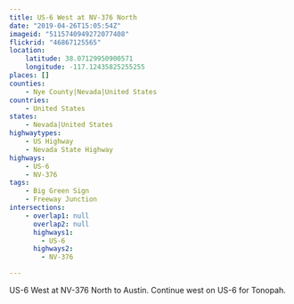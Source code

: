 ```yaml
---
title: US-6 West at NV-376 North
date: "2019-04-26T15:05:54Z"
imageid: "5115740949272077408"
flickrid: "46867125565"
location:
    latitude: 38.07129950900571
    longitude: -117.12435825255255
places: []
counties:
    - Nye County|Nevada|United States
countries:
    - United States
states:
    - Nevada|United States
highwaytypes:
    - US Highway
    - Nevada State Highway
highways:
    - US-6
    - NV-376
tags:
    - Big Green Sign
    - Freeway Junction
intersections:
    - overlap1: null
      overlap2: null
      highways1:
        - US-6
      highways2:
        - NV-376

---
```

US-6 West at NV-376 North to Austin.  Continue west on US-6 for Tonopah.